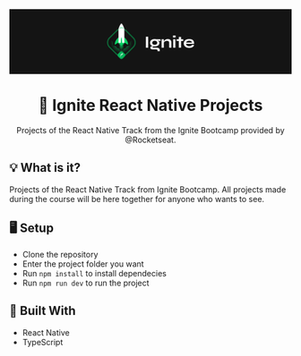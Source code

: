 <img src="https://raw.githubusercontent.com/allyfx/ignite-challenges-react/master/.github/ignite.png" align="center" />

</br>

<h1 align="center">🚀 Ignite React Native Projects</h1>
<p align="center">Projects of the React Native Track from the Ignite Bootcamp provided by @Rocketseat.</p>

## 💡 What is it?
Projects of the React Native Track from Ignite Bootcamp. All projects made during the course will be here together for anyone who wants to see.

## 🖥 Setup
- Clone the repository
- Enter the project folder you want
- Run `npm install` to install dependecies
- Run `npm run dev` to run the project

## 🚧 Built With
- React Native
- TypeScript
